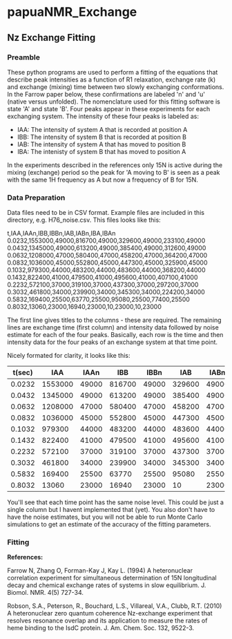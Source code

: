 # papuaNMR_Exchange

## Nz Exchange Fitting

### Preamble

These python programs are used to perform a fitting of the equations that describe peak intensities as a function of R1 relaxation,  exchange rate (k) and exchange (mixing) time between two slowly exchanging conformations. In the Farrow paper below, these confirmations are labeled 'n' and 'u' (native versus unfolded). The nomenclature used for this fitting software is state 'A' and state 'B'. Four peaks appear in these experiments for each exchanging system. The intensity of these four peaks is labeled as:

* IAA: The intensity of system A that is recorded at position A
* IBB: The intensity of system B that is recorded at position B
* IAB: The intensity of system A that has moved to position B
* IBA: The intenisty of system B that has moved to position A

In the experiments described in the references only 15N is active during the mixing (exchange) period so the peak for 'A moving to B' is seen as a peak with the same 1H frequency as A but now a frequency of B for 15N. 

### Data Preparation

Data files need to be in CSV format. Example files are included in this directory, e.g. H76_noise.csv. This files looks like this:

t,IAA,IAAn,IBB,IBBn,IAB,IABn,IBA,IBAn
0.0232,1553000,49000,816700,49000,329600,49000,233100,49000
0.0432,1345000,49000,613200,49000,385400,49000,312600,49000
0.0632,1208000,47000,580400,47000,458200,47000,364200,47000
0.0832,1036000,45000,552800,45000,447300,45000,325900,45000
0.1032,979300,44000,483200,44000,483600,44000,368200,44000
0.1432,822400,41000,479500,41000,495600,41000,407100,41000
0.2232,572100,37000,319100,37000,437300,37000,297200,37000
0.3032,461800,34000,239900,34000,345300,34000,224200,34000
0.5832,169400,25500,63770,25500,95080,25500,77400,25500
0.8032,13060,23000,16940,23000,10,23000,10,23000

The first line gives titles to the columns - these are required. The remaining lines are exchange time (first column) and intensity data followed by noise estimate for each of the four peaks. Basically, each row is the time and then intensity data for the four peaks of an exchange system at that time point.  

Nicely formated for clarity, it looks like this:

|     t(sec)    |      IAA      |       IAAn    |      IBB      |      IBBn     |      IAB      |       IABn    |      IBA      |      IBAn     |
| --------- | --------- | --------- | --------- | --------- | --------- | --------- | --------- | ---------    |
|0.0232|1553000|49000|816700|49000|329600|49000|233100|49000|
|0.0432|1345000|49000|613200|49000|385400|49000|312600|49000|
|0.0632|1208000|47000|580400|47000|458200|47000|364200|47000|
|0.0832|1036000|45000|552800|45000|447300|45000|325900|45000|
|0.1032|979300|44000|483200|44000|483600|44000|368200|44000|
|0.1432|822400|41000|479500|41000|495600|41000|407100|41000|
|0.2232|572100|37000|319100|37000|437300|37000|297200|37000|
|0.3032|461800|34000|239900|34000|345300|34000|224200|34000|
|0.5832|169400|25500|63770|25500|95080|25500|77400|25500|
|0.8032|13060|23000|16940|23000|10|23000|10|23000|

You'll see that each time point has the same noise level. This could be just a single column but I havent implemented that (yet). You also don't have to have the noise estimates, but you will not be able to run Monte Carlo simulations to get an estimate of the accuracy of the fitting parameters. 

### Fitting







**References:**

Farrow N, Zhang O, Forman-Kay J, Kay L. (1994) A heteronuclear correlation experiment for simultaneous determination of 15N longitudinal decay and chemical exchange rates of systems in slow equilibrium. J. Biomol. NMR. 4(5) 727-34.

Robson, S.A., Peterson, R., Bouchard, L.S., Villareal, V.A., Clubb, R.T. (2010) A heteronuclear zero quantum coherence Nz-exchange experiment that resolves resonance overlap and its application to measure the rates of heme binding to the IsdC protein. J. Am. Chem. Soc. 132, 9522-3.
